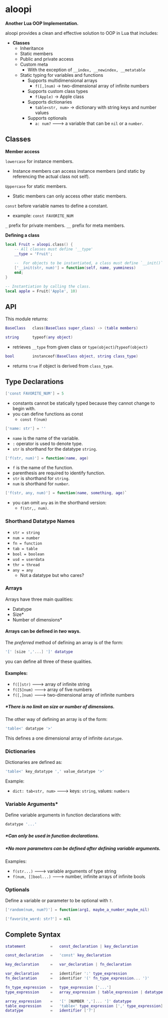 # aloopi
**Another Lua OOP Implementation.**

aloopi provides a clean and effective solution to OOP in Lua that includes:

+ **Classes**
    + Inheritance
    + Static members
    + Public and private access
    + Custom meta
	    + With the exception of `__index, __newindex, __metatable`
    + Static typing for variables and functions
	    + Supports multidimensional arrays
            + `f([,]num)` -> two-dimensional array of infinite numbers
        + Supports custom class types
	        + `f(Apple)` -> Apple class
        + Supports dictionaries
            + `table<str, num>` -> dictionary with string keys and number values
        + Supports optionals
	        + `a: num?` ---> a variable that can be `nil` or a `number`.

## Classes
**Member access**

`lowercase` for instance members.
+ Instance members can access instance members (and static by referencing the actual class not self).

`Uppercase` for static members.
+ Static members can only access other static members.

`const` before variable names to define a constant.
+ example: `const FAVORITE_NUM`

 `_` prefix for private members.
 `__` prefix for meta members.
 
 **Defining a class**
 ```lua
 local Fruit = aloopi.class() {
	 -- All classes must define '__type'
	 __type = 'Fruit';
	 
	 --  For objects to be instantiated, a class must define `__init()` as well.
	 ['__init(str, num)'] = function(self, name, yumminess)
	 end;
}

-- Instantiation by calling the class.
local apple = Fruit('Apple', 10)
 ```

## API
This module returns:
        
```lua
BaseClass   class(BaseClass super_class) -> (table members)
```
```lua
string      typeof(any object)
```
+ retrieves `__type` from given class or `type(object)`/`typeof(object)`

```lua
bool        instanceof(BaseClass object, string class_type)
```
+ returns `true` if object is derived from `class_type`.

## Type Declarations    
```lua
['const FAVORITE_NUM'] = 5
```
+ constants cannot be statically typed because they cannot change to begin with.
+ you can define functions as const
	+ `const f(num)`

```lua
['name: str'] = ''
```
+ `name` is the name of the variable.
+ `:` operator is used to denote type.
+ `str` is shorthand for the datatype `string`.

```lua
['f(str, num)'] = function(name, age)
```
+ `f` is the name of the function.
+ parenthesis are required to identify function.
+ `str` is shorthand for `string`.
+ `num` is shorthand for `number`.  

```lua
['f(str, any, num)'] = function(name, something, age)`
```
+ you can omit `any` as in the shorthand version: 
	+ `f(str,, num)`.

### Shorthand Datatype Names
+ `str = string`
+ `num = number`
+ `fn = function`
+ `tab = table`
+ `bool = boolean`
+ `usd = userdata`
+ `thr = thread`
+ `any = any`
	+ Not a datatype but who cares?

### Arrays
Arrays have three main qualities:
+ Datatype
+ Size*
+ Number of dimensions*

#### Arrays can be defined in *two* ways. 
The *preferred* method of defining an array is of the form:
 ```lua
'[' [size ','...] ']' datatype
```
you can define all three of these qualities.

#### Examples:
+ `f([]str)` ---> array of infinite string
+ `f([5]num)` ---> array of five numbers
+ `f([,]num)` ---> two-dimensional array of infinite numbers

##### *There is no limit on size or number of dimensions.

The other way of defining an array is of the form:
```lua
'table<' datatype '>'
```
This defines a one dimensional array of infinite `datatype`.

### Dictionaries
Dictionaries are defined as:
```lua
'table<' key_datatype ',' value_datatype '>'
```
Example:
+ `dict: tab<str, num>` ---> keys: `string`, values: `numbers`

### Variable Arguments*
Define variable arguments in function declarations with:
```lua
datatype '...'
```
##### *Can only be used in function declarations.
##### *No more parameters can be defined after defining variable arguments.
Examples:
+ `f(str...)` ---> variable arguments of type string
+ `f(num, []bool...)` ---> number, infinite arrays of infinite bools

### Optionals
Define a variable or parameter to be optional with `?`.
```lua
['random(num, num?)'] = function(arg1, maybe_a_number_maybe_nil)

['favorite_word: str?'] = nil
```
## Complete Syntax
```lua
statement			=	const_declaration | key_declaration

const_declaration   =   'const' key_declaration

key_declaration     =   var_declaration | fn_declaration  

var_declaration     =   identifier ':' type_expression
fn_declaration      =   identifier '(' fn_type_expression... ')'

fn_type_expression  =   type_expression ['...']
type_expression     =   array_expression | table_expression | datatype

array_expression    =   '[' [NUMBER ',']... ']' datatype
table_expression    =   'table<' type_expression [',' type_expression] '>'
datatype            =   identifier ['?']
  ```